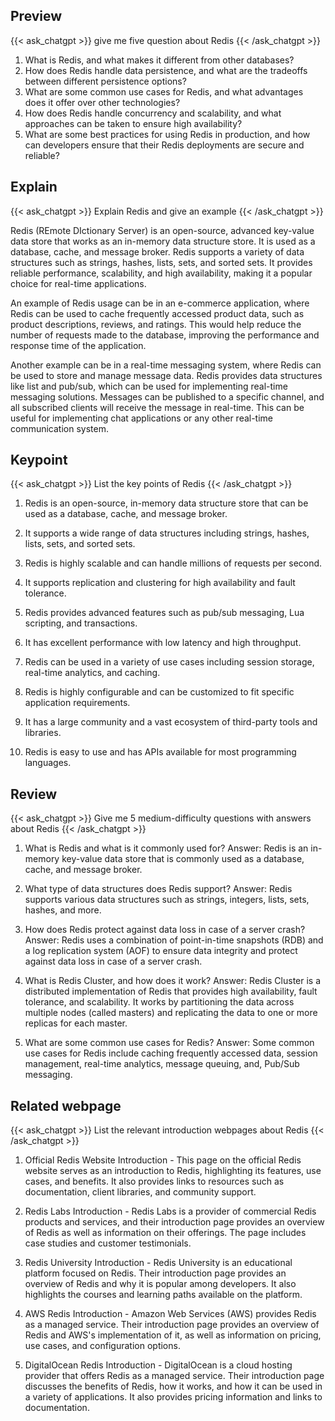 ## Preview
{{< ask_chatgpt >}}
give me five question about Redis
{{< /ask_chatgpt >}}



1. What is Redis, and what makes it different from other databases?
2. How does Redis handle data persistence, and what are the tradeoffs between different persistence options?
3. What are some common use cases for Redis, and what advantages does it offer over other technologies?
4. How does Redis handle concurrency and scalability, and what approaches can be taken to ensure high availability?
5. What are some best practices for using Redis in production, and how can developers ensure that their Redis deployments are secure and reliable?   

## Explain
{{< ask_chatgpt >}}
Explain Redis and give an example
{{< /ask_chatgpt >}}



Redis (REmote DIctionary Server) is an open-source, advanced key-value data store that works as an in-memory data structure store. It is used as a database, cache, and message broker. Redis supports a variety of data structures such as strings, hashes, lists, sets, and sorted sets. It provides reliable performance, scalability, and high availability, making it a popular choice for real-time applications.

An example of Redis usage can be in an e-commerce application, where Redis can be used to cache frequently accessed product data, such as product descriptions, reviews, and ratings. This would help reduce the number of requests made to the database, improving the performance and response time of the application.

Another example can be in a real-time messaging system, where Redis can be used to store and manage message data. Redis provides data structures like list and pub/sub, which can be used for implementing real-time messaging solutions. Messages can be published to a specific channel, and all subscribed clients will receive the message in real-time. This can be useful for implementing chat applications or any other real-time communication system.   

## Keypoint
{{< ask_chatgpt >}}
List the key points of Redis
{{< /ask_chatgpt >}}



1. Redis is an open-source, in-memory data structure store that can be used as a database, cache, and message broker.

2. It supports a wide range of data structures including strings, hashes, lists, sets, and sorted sets.

3. Redis is highly scalable and can handle millions of requests per second.

4. It supports replication and clustering for high availability and fault tolerance.

5. Redis provides advanced features such as pub/sub messaging, Lua scripting, and transactions.

6. It has excellent performance with low latency and high throughput.

7. Redis can be used in a variety of use cases including session storage, real-time analytics, and caching.

8. Redis is highly configurable and can be customized to fit specific application requirements.

9. It has a large community and a vast ecosystem of third-party tools and libraries.

10. Redis is easy to use and has APIs available for most programming languages.   

## Review
{{< ask_chatgpt >}}
Give me 5 medium-difficulty questions with answers about Redis
{{< /ask_chatgpt >}}



1. What is Redis and what is it commonly used for?
Answer: Redis is an in-memory key-value data store that is commonly used as a database, cache, and message broker.

2. What type of data structures does Redis support?
Answer: Redis supports various data structures such as strings, integers, lists, sets, hashes, and more.

3. How does Redis protect against data loss in case of a server crash?
Answer: Redis uses a combination of point-in-time snapshots (RDB) and a log replication system (AOF) to ensure data integrity and protect against data loss in case of a server crash.

4. What is Redis Cluster, and how does it work?
Answer: Redis Cluster is a distributed implementation of Redis that provides high availability, fault tolerance, and scalability. It works by partitioning the data across multiple nodes (called masters) and replicating the data to one or more replicas for each master.

5. What are some common use cases for Redis?
Answer: Some common use cases for Redis include caching frequently accessed data, session management, real-time analytics, message queuing, and, Pub/Sub messaging.   

## Related webpage
{{< ask_chatgpt >}}
List the relevant introduction webpages about Redis
{{< /ask_chatgpt >}}



1. Official Redis Website Introduction - This page on the official Redis website serves as an introduction to Redis, highlighting its features, use cases, and benefits. It also provides links to resources such as documentation, client libraries, and community support. 

2. Redis Labs Introduction - Redis Labs is a provider of commercial Redis products and services, and their introduction page provides an overview of Redis as well as information on their offerings. The page includes case studies and customer testimonials.

3. Redis University Introduction - Redis University is an educational platform focused on Redis. Their introduction page provides an overview of Redis and why it is popular among developers. It also highlights the courses and learning paths available on the platform.

4. AWS Redis Introduction - Amazon Web Services (AWS) provides Redis as a managed service. Their introduction page provides an overview of Redis and AWS's implementation of it, as well as information on pricing, use cases, and configuration options.

5. DigitalOcean Redis Introduction - DigitalOcean is a cloud hosting provider that offers Redis as a managed service. Their introduction page discusses the benefits of Redis, how it works, and how it can be used in a variety of applications. It also provides pricing information and links to documentation.   


